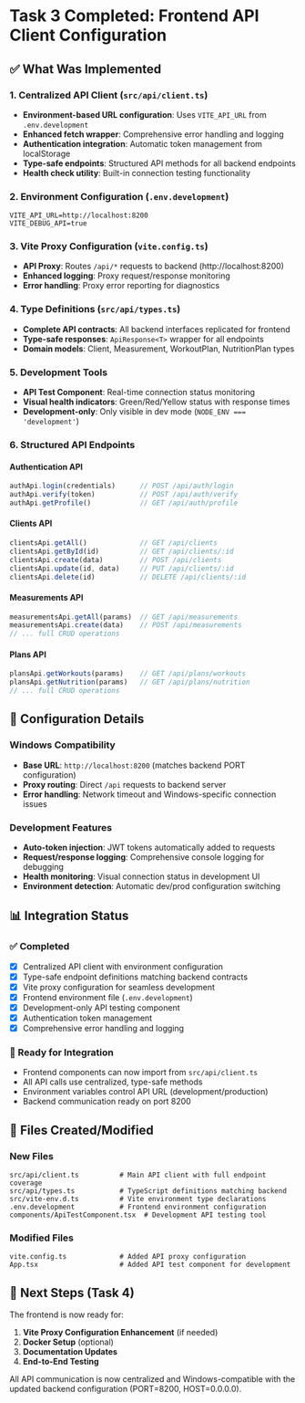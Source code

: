 # Task 3 Completed: Frontend API Client Configuration

## ✅ What Was Implemented

### 1. Centralized API Client (`src/api/client.ts`)
- **Environment-based URL configuration**: Uses `VITE_API_URL` from `.env.development`
- **Enhanced fetch wrapper**: Comprehensive error handling and logging
- **Authentication integration**: Automatic token management from localStorage  
- **Type-safe endpoints**: Structured API methods for all backend endpoints
- **Health check utility**: Built-in connection testing functionality

### 2. Environment Configuration (`.env.development`)
```env
VITE_API_URL=http://localhost:8200
VITE_DEBUG_API=true
```

### 3. Vite Proxy Configuration (`vite.config.ts`)
- **API Proxy**: Routes `/api/*` requests to backend (http://localhost:8200)
- **Enhanced logging**: Proxy request/response monitoring
- **Error handling**: Proxy error reporting for diagnostics

### 4. Type Definitions (`src/api/types.ts`)
- **Complete API contracts**: All backend interfaces replicated for frontend
- **Type-safe responses**: `ApiResponse<T>` wrapper for all endpoints
- **Domain models**: Client, Measurement, WorkoutPlan, NutritionPlan types

### 5. Development Tools
- **API Test Component**: Real-time connection status monitoring
- **Visual health indicators**: Green/Red/Yellow status with response times
- **Development-only**: Only visible in dev mode (`NODE_ENV === 'development'`)

### 6. Structured API Endpoints

#### Authentication API
```typescript
authApi.login(credentials)      // POST /api/auth/login
authApi.verify(token)           // POST /api/auth/verify  
authApi.getProfile()            // GET /api/auth/profile
```

#### Clients API
```typescript
clientsApi.getAll()             // GET /api/clients
clientsApi.getById(id)          // GET /api/clients/:id
clientsApi.create(data)         // POST /api/clients
clientsApi.update(id, data)     // PUT /api/clients/:id
clientsApi.delete(id)           // DELETE /api/clients/:id
```

#### Measurements API
```typescript
measurementsApi.getAll(params)  // GET /api/measurements
measurementsApi.create(data)    // POST /api/measurements
// ... full CRUD operations
```

#### Plans API  
```typescript
plansApi.getWorkouts(params)    // GET /api/plans/workouts
plansApi.getNutrition(params)   // GET /api/plans/nutrition
// ... full CRUD operations
```

## 🔧 Configuration Details

### Windows Compatibility
- **Base URL**: `http://localhost:8200` (matches backend PORT configuration)
- **Proxy routing**: Direct `/api` requests to backend server
- **Error handling**: Network timeout and Windows-specific connection issues

### Development Features
- **Auto-token injection**: JWT tokens automatically added to requests
- **Request/response logging**: Comprehensive console logging for debugging
- **Health monitoring**: Visual connection status in development UI
- **Environment detection**: Automatic dev/prod configuration switching

## 📊 Integration Status

### ✅ Completed
- [x] Centralized API client with environment configuration
- [x] Type-safe endpoint definitions matching backend contracts  
- [x] Vite proxy configuration for seamless development
- [x] Frontend environment file (`.env.development`)
- [x] Development-only API testing component
- [x] Authentication token management
- [x] Comprehensive error handling and logging

### 🔄 Ready for Integration
- Frontend components can now import from `src/api/client.ts`
- All API calls use centralized, type-safe methods
- Environment variables control API URL (development/production)
- Backend communication ready on port 8200

## 📁 Files Created/Modified

### New Files
```
src/api/client.ts          # Main API client with full endpoint coverage
src/api/types.ts           # TypeScript definitions matching backend
src/vite-env.d.ts          # Vite environment type declarations  
.env.development           # Frontend environment configuration
components/ApiTestComponent.tsx  # Development API testing tool
```

### Modified Files
```
vite.config.ts             # Added API proxy configuration
App.tsx                    # Added API test component for development
```

## 🚀 Next Steps (Task 4)

The frontend is now ready for:
1. **Vite Proxy Configuration Enhancement** (if needed)
2. **Docker Setup** (optional)
3. **Documentation Updates** 
4. **End-to-End Testing**

All API communication is now centralized and Windows-compatible with the updated backend configuration (PORT=8200, HOST=0.0.0.0).